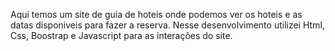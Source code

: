 Aqui temos um site de guia de hoteis onde podemos ver os hoteis e as datas disponiveis para fazer a reserva.
Nesse desenvolvimento utilizei Html, Css, Boostrap e Javascript para as interações do site.
